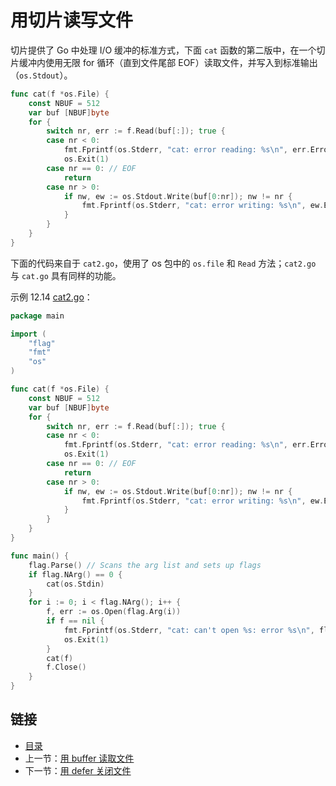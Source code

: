 # 用切片读写文件

切片提供了 Go 中处理 I/O 缓冲的标准方式，下面 `cat` 函数的第二版中，在一个切片缓冲内使用无限 for 循环（直到文件尾部 EOF）读取文件，并写入到标准输出（`os.Stdout`）。

```go
func cat(f *os.File) {
	const NBUF = 512
	var buf [NBUF]byte
	for {
		switch nr, err := f.Read(buf[:]); true {
		case nr < 0:
			fmt.Fprintf(os.Stderr, "cat: error reading: %s\n", err.Error())
			os.Exit(1)
		case nr == 0: // EOF
			return
		case nr > 0:
			if nw, ew := os.Stdout.Write(buf[0:nr]); nw != nr {
				fmt.Fprintf(os.Stderr, "cat: error writing: %s\n", ew.Error())
			}
		}
	}
}

```
下面的代码来自于 `cat2.go`，使用了 os 包中的 `os.file` 和 `Read` 方法；`cat2.go` 与 `cat.go` 具有同样的功能。


示例 12.14 [cat2.go](examples/chapter_12/cat2.go)：

```go
package main

import (
	"flag"
	"fmt"
	"os"
)

func cat(f *os.File) {
	const NBUF = 512
	var buf [NBUF]byte
	for {
		switch nr, err := f.Read(buf[:]); true {
		case nr < 0:
			fmt.Fprintf(os.Stderr, "cat: error reading: %s\n", err.Error())
			os.Exit(1)
		case nr == 0: // EOF
			return
		case nr > 0:
			if nw, ew := os.Stdout.Write(buf[0:nr]); nw != nr {
				fmt.Fprintf(os.Stderr, "cat: error writing: %s\n", ew.Error())
			}
		}
	}
}

func main() {
	flag.Parse() // Scans the arg list and sets up flags
	if flag.NArg() == 0 {
		cat(os.Stdin)
	}
	for i := 0; i < flag.NArg(); i++ {
		f, err := os.Open(flag.Arg(i))
		if f == nil {
			fmt.Fprintf(os.Stderr, "cat: can't open %s: error %s\n", flag.Arg(i), err)
			os.Exit(1)
		}
		cat(f)
		f.Close()
	}
}

```

## 链接

- [目录](directory.md)
- 上一节：[用 buffer 读取文件](12.5.md)
- 下一节：[用 defer 关闭文件](12.7.md)
